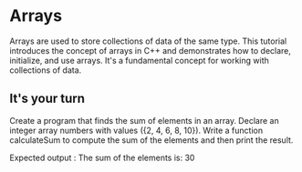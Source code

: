 # Arrays

Arrays are used to store collections of data of the same type. This tutorial introduces the concept of arrays in C++ and demonstrates how to declare, initialize, and use arrays. It's a fundamental concept for working with collections of data.

## It's your turn

Create a program that finds the sum of elements in an array. Declare an integer array numbers with values ({2, 4, 6, 8, 10}). Write a function calculateSum to compute the sum of the elements and then print the result.


Expected output : 
The sum of the elements is: 30